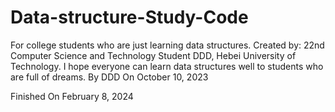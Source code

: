 # Data-structure-Study-Code
For college students who are just learning data structures.
Created by: 22nd Computer Science and Technology Student DDD, Hebei University of Technology.
I hope everyone can learn data structures well to students who are full of dreams.
By DDD
On October 10, 2023

Finished On February 8, 2024
